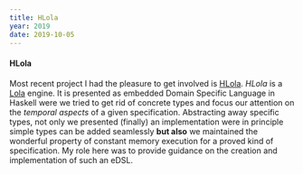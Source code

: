 ```yaml
---
title: HLola
year: 2019
date: 2019-10-05
---
```

#### HLola

Most recent project I had the pleasure to get involved is
[HLola](https://github.com/imdea-software/hlola). *HLola* is a [Lola]() engine.
It is presented as embedded Domain Specific Language in Haskell were we tried to
get rid of concrete types and focus our attention on the *temporal aspects* of a
given specification.
Abstracting away specific types, not only we presented (finally) an
implementation were in principle simple types can be added seamlessly **but
also** we maintained the wonderful property of constant memory execution for a
proved kind of specification.
My role here was to provide guidance on the creation and implementation of such
an eDSL.
